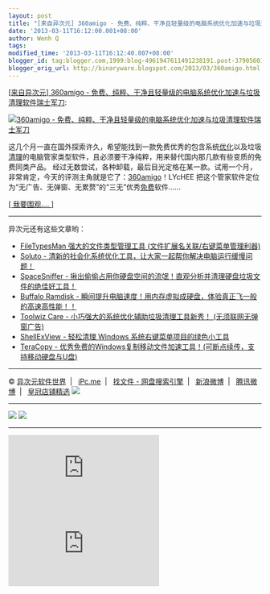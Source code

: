 ```yaml
---
layout: post
title: "[来自异次元] 360amigo - 免费、纯粹、干净且轻量级的电脑系统优化加速与垃圾清理软件瑞士军刀"
date: '2013-03-11T16:12:00.001+08:00'
author: Wenh Q
tags:
modified_time: '2013-03-11T16:12:40.807+08:00'
blogger_id: tag:blogger.com,1999:blog-4961947611491238191.post-3790560159177869989
blogger_orig_url: http://binaryware.blogspot.com/2013/03/360amigo.html
---
```


[[来自异次元] 360amigo -
免费、纯粹、干净且轻量级的电脑系统优化加速与垃圾清理软件瑞士军刀](http://iplaysoft.feedsportal.com/c/34213/f/621334/s/2960a32f/l/0L0Siplaysoft0N0C360Aamigo0Bhtml/story01.htm):


[![360amigo -
免费、纯粹、干净且轻量级的电脑系统优化加速与垃圾清理软件瑞士军刀](http://ips.chotee.com/wp-content/uploads/2013/e067140c4645_103D0/360amigo.jpg)](http://www.iplaysoft.com/360amigo.html)


这几个月一直在国外探索许久，希望能找到一款免费优秀的包含系统[优化](http://www.iplaysoft.com/tag/%E4%BC%98%E5%8C%96)以及垃圾[清理](http://www.iplaysoft.com/tag/%E6%B8%85%E7%90%86)的电脑管家类型软件，且必须要干净纯粹，用来替代国内那几款有些变质的免费同类产品。
经过无数尝试，各种卸载，最后目光定格在某一款。试用一个月，非常肯定，今天的评测主角就是它了：[360amigo](http://www.iplaysoft.com/360amigo.html)！LYcHEE
把这个管家软件定位为“无广告、无弹窗、无累赘”的“三无”优秀[免费](http://www.iplaysoft.com/tag/%E5%85%8D%E8%B4%B9)软件……

[[ 我要围观.... ]](http://www.iplaysoft.com/360amigo.html)

* * * * *


异次元还有这些文章哟：

-   [FileTypesMan 强大的文件类型管理工具
    (文件扩展名关联/右键菜单管理利器)](http://www.iplaysoft.com/filetypesman.html)
-   [Soluto -
    清新的社会化系统优化工具，让大家一起帮你解决电脑运行缓慢问题！](http://www.iplaysoft.com/soluto.html)
-   [SpaceSniffer -
    揪出偷偷占用你硬盘空间的流氓！直观分析并清理硬盘垃圾文件的绝佳好工具！](http://www.iplaysoft.com/spacesniffer.html)
-   [Buffalo Ramdisk -
    瞬间提升电脑速度！用内存虚拟成硬盘，体验真正飞一般的高速高性能！！](http://www.iplaysoft.com/buffalo-ramdisk.html)
-   [Toolwiz Care - 小巧强大的系统优化辅助垃圾清理工具新秀！
    (无须联网无弹窗广告)](http://www.iplaysoft.com/toolwiz-care.html)
-   [ShellExView - 轻松清理 Windows
    系统右键菜单项目的绿色小工具](http://www.iplaysoft.com/shellexview.html)
-   [TeraCopy -
    优秀免费的Windows复制移动文件加速工具！(可断点续传，支持移动硬盘与U盘)](http://www.iplaysoft.com/teracopy.html)

* * * * *

© [异次元软件世界](http://www.iplaysoft.com/ "异次元软件世界")  |  
[iPc.me](http://www.ipc.me/ "iPc.me")  |   [找文件 -
网盘搜索引擎](http://www.zhaofile.com/ "找文件 - 网盘搜索引擎")  |  
[新浪微博](http://weibo.com/xforce "iPc.me 新浪微博")  |  
[腾讯微博](http://t.qq.com/xtremforce "iPc.me 腾讯微博")  |  
[皇冠店铺精选](http://www.iplaysoft.com/go/ipsrsstb "皇冠店铺精选")
![](http://iplaysoft.feedsportal.com/c/34213/f/621334/s/2960a32f/mf.gif)

  ---------------------------------------------------------------------------------------------------------------------------------------------------------------------------------------------------------------------------------------------------------------------------------------------------------------------------------------------------------------------------------------------------------------------------------------------------------------------------------------------------------------------------------------------- ---------------------------------------------------------------------------------------------------------------------------------------------------------------------------------------------------------------------------------------------------------------------------------------------------------------------------------------------------------------------------------------------------------------------------------------------------------------------------------------------------------------------------------
  [![](http://res3.feedsportal.com/images/emailthis2.gif)](http://share.feedsportal.com/viral/sendEmail.cfm?lang=en&title=%5B%E6%9D%A5%E8%87%AA%E5%BC%82%E6%AC%A1%E5%85%83%5D+360amigo+-+%E5%85%8D%E8%B4%B9%E3%80%81%E7%BA%AF%E7%B2%B9%E3%80%81%E5%B9%B2%E5%87%80%E4%B8%94%E8%BD%BB%E9%87%8F%E7%BA%A7%E7%9A%84%E7%94%B5%E8%84%91%E7%B3%BB%E7%BB%9F%E4%BC%98%E5%8C%96%E5%8A%A0%E9%80%9F%E4%B8%8E%E5%9E%83%E5%9C%BE%E6%B8%85%E7%90%86%E8%BD%AF%E4%BB%B6%E7%91%9E%E5%A3%AB%E5%86%9B%E5%88%80&link=http%3A%2F%2Fwww.iplaysoft.com%2F360amigo.html)   [![](http://res3.feedsportal.com/images/bookmark.gif)](http://res.feedsportal.com/viral/bookmark.cfm?title=%5B%E6%9D%A5%E8%87%AA%E5%BC%82%E6%AC%A1%E5%85%83%5D+360amigo+-+%E5%85%8D%E8%B4%B9%E3%80%81%E7%BA%AF%E7%B2%B9%E3%80%81%E5%B9%B2%E5%87%80%E4%B8%94%E8%BD%BB%E9%87%8F%E7%BA%A7%E7%9A%84%E7%94%B5%E8%84%91%E7%B3%BB%E7%BB%9F%E4%BC%98%E5%8C%96%E5%8A%A0%E9%80%9F%E4%B8%8E%E5%9E%83%E5%9C%BE%E6%B8%85%E7%90%86%E8%BD%AF%E4%BB%B6%E7%91%9E%E5%A3%AB%E5%86%9B%E5%88%80&link=http%3A%2F%2Fwww.iplaysoft.com%2F360amigo.html)
  ---------------------------------------------------------------------------------------------------------------------------------------------------------------------------------------------------------------------------------------------------------------------------------------------------------------------------------------------------------------------------------------------------------------------------------------------------------------------------------------------------------------------------------------------- ---------------------------------------------------------------------------------------------------------------------------------------------------------------------------------------------------------------------------------------------------------------------------------------------------------------------------------------------------------------------------------------------------------------------------------------------------------------------------------------------------------------------------------



[![](http://da.feedsportal.com/r/159490288674/u/0/f/621334/c/34213/s/2960a32f/a2.img)](http://da.feedsportal.com/r/159490288674/u/0/f/621334/c/34213/s/2960a32f/a2.htm)![](http://pi.feedsportal.com/r/159490288674/u/0/f/621334/c/34213/s/2960a32f/a2t.img)
